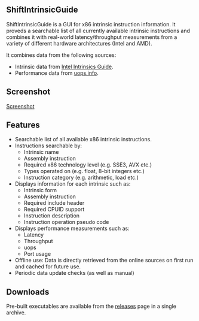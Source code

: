 ## ShiftIntrinsicGuide

ShiftIntrinsicGuide is a GUI for x86 intrinsic instruction information. It proveds a searchable list of all currently available intrinsic instructions and combines it with real-world latency/throughput measurements from a variety of different hardware architectures (Intel and AMD).

It combines data from the following sources:

- Intrinsic data from [Intel Intrinsics Guide](https://www.intel.com/content/www/us/en/docs/intrinsics-guide/index.html).
- Performance data from [uops.info](https://www.uops.info).

## Screenshot

[Screenshot](Screenshot.jpg)

## Features

- Searchable list of all available x86 intrinsic instructions.
- Instructions searchable by:
    - Intrinsic name
    - Assembly instruction
    - Required x86 technology level (e.g. SSE3, AVX etc.)
    - Types operated on (e.g. float, 8-bit integers etc.)
    - Instruction category (e.g. arithmetic, load etc.)
- Displays information for each intrinsic such as:
    - Intrinsic form
    - Assembly instruction
    - Required include header
    - Required CPUID support
    - Instruction description
    - Instruction operation pseudo code
- Displays performance measurements such as:
    - Latency
    - Throughput
    - uops
    - Port usage
- Offline use: Data is directly retrieved from the online sources on first run and cached for future use.
- Periodic data update checks (as well as manual)

## Downloads

Pre-built executables are available from the [releases](https://github.com/ShiftIntrinsicGuide/releases) page in a single archive.
